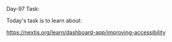 Day-97 Task:

Today's task is to learn about:

https://nextjs.org/learn/dashboard-app/improving-accessibility